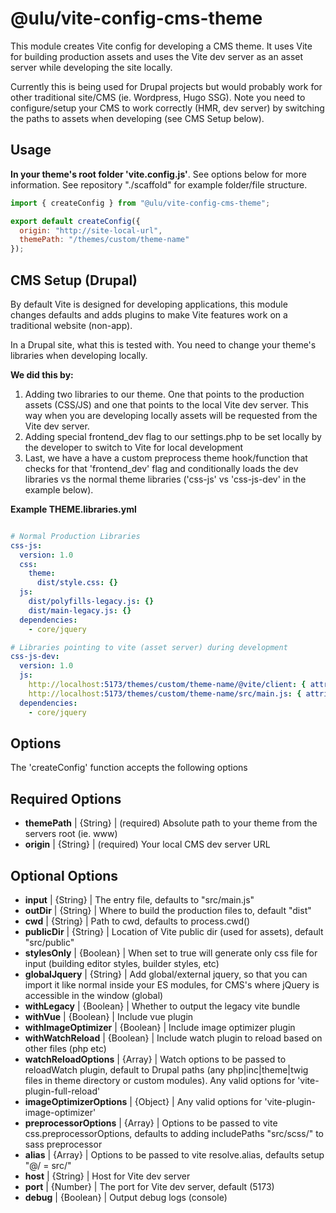 # @ulu/vite-config-cms-theme

This module creates Vite config for developing a CMS theme. It uses Vite for building production assets and uses the Vite dev server as an asset server while developing the site locally. 

Currently this is being used for Drupal projects but would probably work for other traditional site/CMS (ie. Wordpress, Hugo SSG). Note you need to configure/setup your CMS to work correctly (HMR, dev server) by switching the paths to assets when developing (see CMS Setup below).

## Usage 

**In your theme's root folder 'vite.config.js'**. See options below for more information. See repository "./scaffold" for example folder/file structure.

```js
import { createConfig } from "@ulu/vite-config-cms-theme";

export default createConfig({
  origin: "http://site-local-url",
  themePath: "/themes/custom/theme-name"
});

```

## CMS Setup (Drupal)

By default Vite is designed for developing applications, this module changes defaults and adds plugins to make Vite features work on a traditional website (non-app).

In a Drupal site, what this is tested with. You need to change your theme's libraries when developing locally. 

**We did this by:**

1. Adding two libraries to our theme. One that points to the production assets (CSS/JS) and one that points to the local Vite dev server. This way when you are developing locally assets will be requested from the Vite dev server.
2. Adding special frontend_dev flag to our settings.php to be set locally by the developer to switch to Vite for local development
3. Last, we have a have a custom preprocess theme hook/function that checks for that 'frontend_dev' flag and conditionally loads the dev libraries vs the normal theme libraries ('css-js' vs 'css-js-dev' in the example below).

**Example THEME.libraries.yml**

```yaml

# Normal Production Libraries
css-js:
  version: 1.0
  css:
    theme:
      dist/style.css: {}
  js:
    dist/polyfills-legacy.js: {}
    dist/main-legacy.js: {}
  dependencies:
    - core/jquery

# Libraries pointing to vite (asset server) during development
css-js-dev:
  version: 1.0
  js:
    http://localhost:5173/themes/custom/theme-name/@vite/client: { attributes: { type: module }}
    http://localhost:5173/themes/custom/theme-name/src/main.js: { attributes: { type: module }}
  dependencies:
    - core/jquery

```

## Options

The 'createConfig' function accepts the following options

## Required Options

- **themePath** | {String} | (required) Absolute path to your theme from the servers root (ie. www) 
- **origin** | {String} | (required) Your local CMS dev server URL

## Optional Options

- **input** | {String} | The entry file, defaults to "src/main.js"
- **outDir** | {String} | Where to build the production files to, default "dist"
- **cwd** | {String} | Path to cwd, defaults to process.cwd()
- **publicDir** | {String} | Location of Vite public dir (used for assets), default "src/public"
- **stylesOnly** | {Boolean} | When set to true will generate only css file for input (building editor styles, builder styles, etc)
- **globalJquery** | {String} | Add global/external jquery, so that you can import it like normal inside your ES modules, for CMS's where jQuery is accessible in the window (global)
- **withLegacy** | {Boolean} | Whether to output the legacy vite bundle
- **withVue** | {Boolean} | Include vue plugin
- **withImageOptimizer** | {Boolean} | Include image optimizer plugin
- **withWatchReload** | {Boolean} | Include watch plugin to reload based on other files (php etc)
- **watchReloadOptions** | {Array} | Watch options to be passed to reloadWatch plugin, default to Drupal paths (any php|inc|theme|twig files in theme directory or custom modules). Any valid options for 'vite-plugin-full-reload'
- **imageOptimizerOptions** | {Object} | Any valid options for 'vite-plugin-image-optimizer'
- **preprocessorOptions** | {Array} | Options to be passed to vite css.preprocessorOptions, defaults to adding includePaths "src/scss/" to sass preprocessor
- **alias** | {Array} | Options to be passed to vite resolve.alias, defaults setup "@/ = src/"
- **host** | {String} | Host for Vite dev server
- **port** | {Number} | The port for Vite dev server, default (5173)
- **debug** | {Boolean} | Output debug logs (console)

